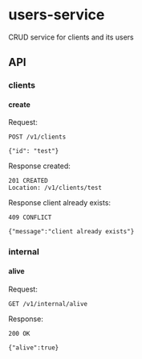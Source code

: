 # users-service
CRUD service for clients and its users

## API

### clients

#### create
Request:
```http request
POST /v1/clients

{"id": "test"}
```
Response created:
```http response
201 CREATED
Location: /v1/clients/test
```
Response client already exists:
```http response
409 CONFLICT

{"message":"client already exists"}
```

### internal

#### alive
Request:
```http request
GET /v1/internal/alive
```
Response:
```http response
200 OK 

{"alive":true}
```


